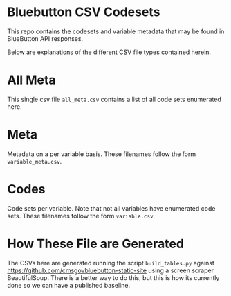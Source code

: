 Bluebutton CSV Codesets
=======================

This repo contains the codesets and variable metadata that may be found in 
BlueButton API responses.


Below are explanations of the different CSV file types contained herein.


All Meta
========

This single csv file `all_meta.csv` contains a list of all code sets enumerated here.

Meta
====

Metadata on a per variable basis.  These filenames follow the form 
`variable_meta.csv`.

Codes
=====

Code sets per variable. Note that not all variables have enumerated code sets.
These filenames follow the form `variable.csv`.



How These File are Generated
=============================

The CSVs here are generated running the script
`build_tables.py` against 
https://github.com/cmsgovbluebutton-static-site using a screen scraper 
BeautifulSoup.  There is a better way to do this, but this is how its currently 
done so we can have a published baseline.

